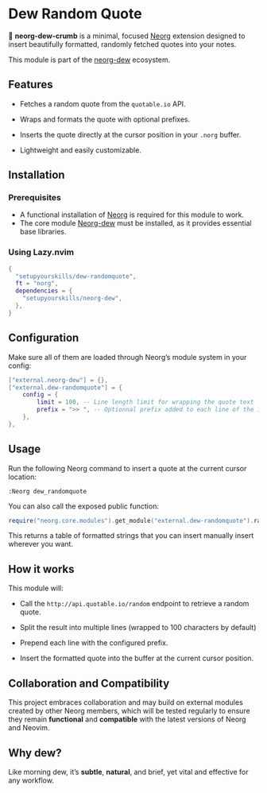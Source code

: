 # Dew Random Quote

🌿 **neorg-dew-crumb** is a minimal, focused [Neorg](https://github.com/nvim-neorg/neorg) extension designed to insert beautifully formatted, randomly fetched quotes into your notes.

This module is part of the [neorg-dew](https://github.com/setupyourskills/neorg-dew) ecosystem.

## Features

- Fetches a random quote from the `quotable.io` API.

- Wraps and formats the quote with optional prefixes.

- Inserts the quote directly at the cursor position in your `.norg` buffer.

- Lightweight and easily customizable.

## Installation

### Prerequisites

- A functional installation of [Neorg](https://github.com/nvim-neorg/neorg) is required for this module to work.
- The core module [Neorg-dew](https://github.com/setupyourskills/neorg-dew) must be installed, as it provides essential base libraries.

### Using Lazy.nvim

```lua
{
  "setupyourskills/dew-randomquote",
  ft = "norg",
  dependencies = {
    "setupyourskills/neorg-dew",
  },
}
```

## Configuration

Make sure all of them are loaded through Neorg’s module system in your config:

```lua
["external.neorg-dew"] = {},
["external.dew-randomquote"] = {
    config = {
        limit = 100, -- Line length limit for wrapping the quote text
        prefix = ">> ", -- Optionnal prefix added to each line of the inserted quote
    },
},
```

## Usage

Run the following Neorg command to insert a quote at the current cursor location:

```
:Neorg dew_randomquote
```

You can also call the exposed public function:

```lua
require("neorg.core.modules").get_module("external.dew-randomquote").randomquote()
```

This returns a table of formatted strings that you can insert manually insert wherever you want.

## How it works

This module will:

- Call the `http://api.quotable.io/random` endpoint to retrieve a random quote.

- Split the result into multiple lines (wrapped to 100 characters by default)

- Prepend each line with the configured prefix.

- Insert the formatted quote into the buffer at the current cursor position.

## Collaboration and Compatibility

This project embraces collaboration and may build on external modules created by other Neorg members, which will be tested regularly to ensure they remain **functional** and **compatible** with the latest versions of Neorg and Neovim.  

## Why **dew**?

Like morning dew, it’s **subtle**, **natural**, and brief, yet vital and effective for any workflow.
